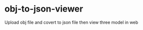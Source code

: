 obj-to-json-viewer
==================

Upload obj file and covert to json file then view three model in web
